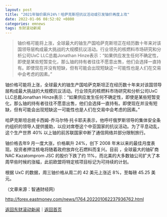```yaml
---
layout: post
title: "2021年铀价飙升24%！哈萨克斯坦抗议活动或引发铀价再度上攻"
date: 2022-01-06 08:52:02 +0800
categories: emnews
tags: 东财滚动新闻
---
```

> 铀价格可能将上涨，全球最大的铀生产国哈萨克斯坦正在经历数十年来对该国领导层构成最大挑战的大规模抗议活动。行业领先的核燃料市场研究和分析公司UxC LLC总裁Jonathan Hinze表示：“如果供应发生任何不确定性，即使是某些短暂变化，那么铀的持有者往往不愿意出售，他们会选择一直持有。即使现在并没有短缺，但有可能会出现短缺这一可能性也是人们在交易中会考虑的因素。”

<p>铀价格可能将上涨，全球最大的铀生产国哈萨克斯坦正在经历数十年来对该国领导层构成最大挑战的大规模抗议活动。行业领先的核燃料市场研究和分析公司UxC LLC总裁Jonathan Hinze表示：“如果供应发生任何不确定性，即使是某些短暂变化，那么铀的持有者往往不愿意出售，他们会选择一直持有。即使现在并没有短缺，但有可能会出现短缺这一可能性也是人们在交易中会考虑的因素。”</p><p>哈萨克斯坦总统卡西姆-乔马尔特·托卡耶夫表示，他呼吁俄罗斯领导的集体安全条约组织的领导人提供援助，以应对席卷这个中亚国家的抗议活动。为了平息动乱，这个生产世界 40% 以上铀的前苏联国家中断了通信网络并部分限制旅行。</p><p>铀价格去年9 月一度大涨，价格飙升 24%，创下 2008 年末以来的最佳月度表现。投资者押注核电将随着政府放弃化石燃料而复兴。目前 ，全球最大的铀矿商NAC Kazatomprom JSC 的股价下跌了约 11%，而北美的大多数铀公司扩大了本周早些时候的涨幅，此前欧盟将特定核项目标记为可持续的计划。</p><p>根据 UxC 的数据，周三铀价格从周二的 42 美元上涨近 8%，至每磅 45.25 美元。</p><p class="em_media">（文章来源：智通财经网）</p>

<http://forex.eastmoney.com/news/1764,202201062237936762.html>

[返回东财滚动新闻](//finews.withounder.com/emnews/)｜[返回首页](//finews.withounder.com/)